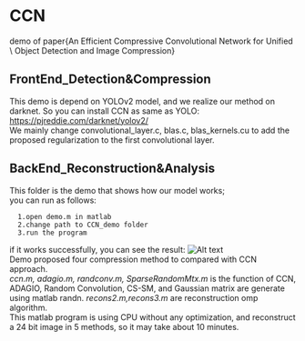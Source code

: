 # CCN
demo of paper{An Efficient Compressive Convolutional Network for Unified \\ Object Detection and Image Compression}  
## FrontEnd_Detection&Compression  
This demo is depend on YOLOv2 model, and we realize our method on darknet. So you can install CCN as same as YOLO:
https://pjreddie.com/darknet/yolov2/  
We mainly change convolutional_layer.c, blas.c, blas_kernels.cu to add the proposed regularization to the first convolutional layer.

## BackEnd_Reconstruction&Analysis
This folder is the demo that shows how our model works;  
you can run as follows:  

      1.open demo.m in matlab
      2.change path to CCN_demo folder
      3.run the program
if it works successfully, you can see the result:
![Alt text](https://github.com/sosaaaad2/CCN/blob/master/CCN_demo/src/cat.jpg)  
Demo proposed four compression method to compared with CCN approach.   
*ccn.m, adagio.m, randconv.m, SparseRandomMtx.m* is the function of CCN, ADAGIO, Random Convolution, CS-SM, and Gaussian matrix are generate using matlab randn.  *recons2.m,recons3.m* are reconstruction omp algorithm.  
This matlab program is using CPU without any optimization, and reconstruct a 24 bit image in 5 methods, so it may take about 10 minutes.
